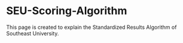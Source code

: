 # SEU-Scoring-Algorithm

This page is created to explain the Standardized Results Algorithm of Southeast University.

